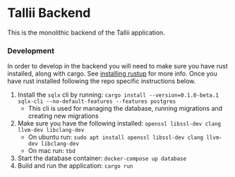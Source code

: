# Tallii Backend

This is the monolithic backend of the Tallii application.

### Development

In order to develop in the backend you will need to make sure you have rust installed, along with cargo. See [installing rustup](https://www.rust-lang.org/tools/install) for more info. Once you have rust installed following the repo specific instructions below.

1. Install the `sqlx` cli by running: `cargo install --version=0.1.0-beta.1 sqlx-cli --no-default-features --features postgres`
    - This cli is used for managing the database, running migrations and creating new migrations
2. Make sure you have the following installed: `openssl libssl-dev clang llvm-dev libclang-dev`
    - On ubuntu run: `sudo apt install openssl libssl-dev clang llvm-dev libclang-dev`
    - On mac run: `tbd`
3. Start the database container: `docker-compose up database`
4. Build and run the application: `cargo run`